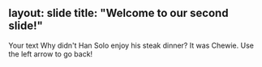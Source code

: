 layout: slide
title: "Welcome to our second slide!"
---
Your text
Why didn't Han Solo enjoy his steak dinner? It was Chewie.
Use the left arrow to go back!
